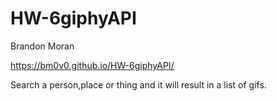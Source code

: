 # HW-6giphyAPI
Brandon Moran

https://bm0v0.github.io/HW-6giphyAPI/

Search a person,place or thing and it will result in a list of gifs.
